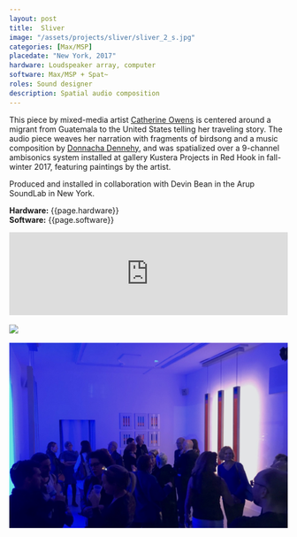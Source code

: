 ```yaml
---
layout: post
title:  Sliver
image: "/assets/projects/sliver/sliver_2_s.jpg"
categories: [Max/MSP]
placedate: "New York, 2017"
hardware: Loudspeaker array, computer
software: Max/MSP + Spat~
roles: Sound designer
description: Spatial audio composition
---
```


<p>This piece by mixed-media artist <a href="https://www.catherineowens.net/">Catherine Owens</a> is centered around a migrant from Guatemala to the United States telling her traveling story. The audio piece weaves her narration with fragments of birdsong and a music composition by <a href="https://www.donnachadennehy.com/">Donnacha Dennehy</a>, and was spatialized over a 9-channel ambisonics system installed at gallery Kustera Projects in Red Hook in fall-winter 2017, featuring paintings by the artist.</p>

<p>Produced and installed in collaboration with Devin Bean in the Arup SoundLab in New York.</p>

<p><b>Hardware:</b> {{page.hardware}}<br/>
<b>Software:</b> {{page.software}}</p>

<iframe width="100%" scrolling="no" frameborder="no" allow="autoplay" src="https://w.soundcloud.com/player/?url=https%3A//api.soundcloud.com/tracks/854639026&color=%23ff5500&auto_play=false&hide_related=false&show_comments=true&show_user=true&show_reposts=false&show_teaser=true&visual=true"></iframe>

<p><img src="{{ page.image }}"></p>
<p><img src="/assets/projects/sliver/sliver_1.jpg"></p>